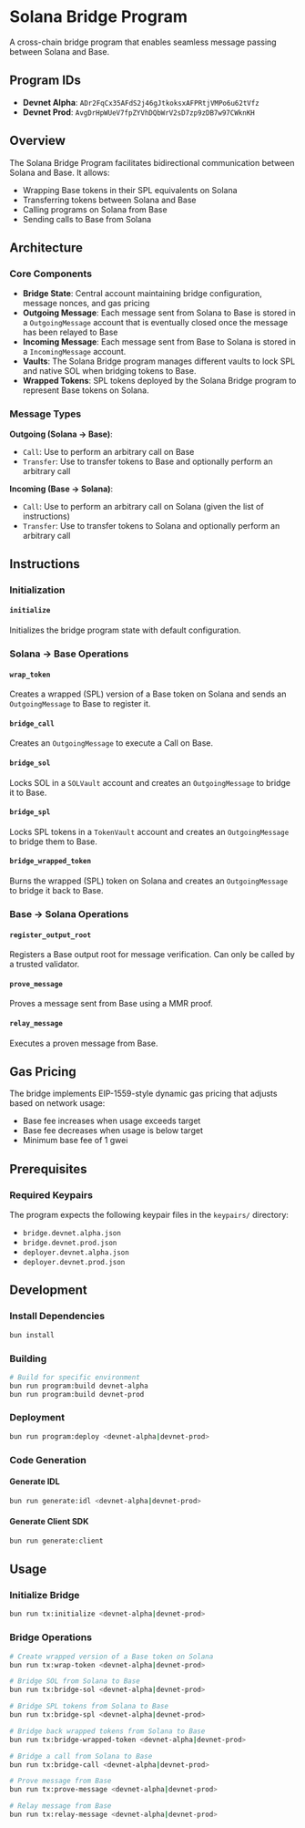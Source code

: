 # Solana Bridge Program

A cross-chain bridge program that enables seamless message passing between Solana and Base.

## Program IDs

- **Devnet Alpha**: `ADr2FqCx35AFdS2j46gJtkoksxAFPRtjVMPo6u62tVfz`
- **Devnet Prod**: `AvgDrHpWUeV7fpZYVhDQbWrV2sD7zp9zDB7w97CWknKH`

## Overview

The Solana Bridge Program facilitates bidirectional communication between Solana and Base. It allows:

- Wrapping Base tokens in their SPL equivalents on Solana
- Transferring tokens between Solana and Base
- Calling programs on Solana from Base
- Sending calls to Base from Solana

## Architecture

### Core Components

- **Bridge State**: Central account maintaining bridge configuration, message nonces, and gas pricing
- **Outgoing Message**: Each message sent from Solana to Base is stored in a `OutgoingMessage` account that is eventually closed once the message has been relayed to Base
- **Incoming Message**: Each message sent from Base to Solana is stored in a `IncomingMessage` account.
- **Vaults**: The Solana Bridge program manages different vaults to lock SPL and native SOL when bridging tokens to Base.
- **Wrapped Tokens**: SPL tokens deployed by the Solana Bridge program to represent Base tokens on Solana.

### Message Types

**Outgoing (Solana → Base)**:

- `Call`: Use to perform an arbitrary call on Base
- `Transfer`: Use to transfer tokens to Base and optionally perform an arbitrary call

**Incoming (Base → Solana)**:

- `Call`: Use to perform an arbitrary call on Solana (given the list of instructions)
- `Transfer`: Use to transfer tokens to Solana and optionally perform an arbitrary call

## Instructions

### Initialization

#### `initialize`

Initializes the bridge program state with default configuration.

### Solana → Base Operations

#### `wrap_token`

Creates a wrapped (SPL) version of a Base token on Solana and sends an `OutgoingMessage` to Base to register it.

#### `bridge_call`

Creates an `OutgoingMessage` to execute a Call on Base.

#### `bridge_sol`

Locks SOL in a `SOLVault` account and creates an `OutgoingMessage` to bridge it to Base.

#### `bridge_spl`

Locks SPL tokens in a `TokenVault` account and creates an `OutgoingMessage` to bridge them to Base.

#### `bridge_wrapped_token`

Burns the wrapped (SPL) token on Solana and creates an `OutgoingMessage` to bridge it back to Base.

### Base → Solana Operations

#### `register_output_root`

Registers a Base output root for message verification. Can only be called by a trusted validator.

#### `prove_message`

Proves a message sent from Base using a MMR proof.

#### `relay_message`

Executes a proven message from Base.

## Gas Pricing

The bridge implements EIP-1559-style dynamic gas pricing that adjusts based on network usage:

- Base fee increases when usage exceeds target
- Base fee decreases when usage is below target
- Minimum base fee of 1 gwei

## Prerequisites

### Required Keypairs

The program expects the following keypair files in the `keypairs/` directory:

- `bridge.devnet.alpha.json`
- `bridge.devnet.prod.json`
- `deployer.devnet.alpha.json`
- `deployer.devnet.prod.json`

## Development

### Install Dependencies

```bash
bun install
```

### Building

```bash
# Build for specific environment
bun run program:build devnet-alpha
bun run program:build devnet-prod
```

### Deployment

```bash
bun run program:deploy <devnet-alpha|devnet-prod>
```

### Code Generation

#### Generate IDL

```bash
bun run generate:idl <devnet-alpha|devnet-prod>
```

#### Generate Client SDK

```bash
bun run generate:client
```

## Usage

### Initialize Bridge

```bash
bun run tx:initialize <devnet-alpha|devnet-prod>
```

### Bridge Operations

```bash
# Create wrapped version of a Base token on Solana
bun run tx:wrap-token <devnet-alpha|devnet-prod>

# Bridge SOL from Solana to Base
bun run tx:bridge-sol <devnet-alpha|devnet-prod>

# Bridge SPL tokens from Solana to Base
bun run tx:bridge-spl <devnet-alpha|devnet-prod>

# Bridge back wrapped tokens from Solana to Base
bun run tx:bridge-wrapped-token <devnet-alpha|devnet-prod>

# Bridge a call from Solana to Base
bun run tx:bridge-call <devnet-alpha|devnet-prod>

# Prove message from Base
bun run tx:prove-message <devnet-alpha|devnet-prod>

# Relay message from Base
bun run tx:relay-message <devnet-alpha|devnet-prod>
```
